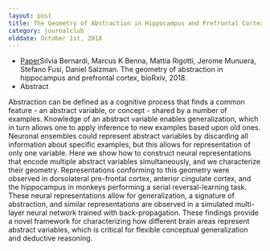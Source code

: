 ```yaml
---
layout: post
title: The Geometry of Abstraction in Hippocampus and Prefrontal Cortex (2018)
category: journalclub
olddate: October 1st, 2018
---
```


* [Paper]({{site.url}}/journalclub/JCpapers/Bernardi_Geometry_PFC.pdf)Silvia Bernardi, Marcus K Benna, Mattia Rigotti, Jerome Munuera, Stefano Fusi, Daniel Salzman. The geometry of abstraction in hippocampus and prefrontal cortex, bioRxiv, 2018.
* Abstract

Abstraction can be defined as a cognitive process that finds a common feature - an abstract
variable, or concept - shared by a number of examples. Knowledge of an abstract variable
enables generalization, which in turn allows one to apply inference to new examples based
upon old ones. Neuronal ensembles could represent abstract variables by discarding all information
about specific examples, but this allows for representation of only one variable.
Here we show how to construct neural representations that encode multiple abstract variables
simultaneously, and we characterize their geometry. Representations conforming to
this geometry were observed in dorsolateral pre-frontal cortex, anterior cingulate cortex,
and the hippocampus in monkeys performing a serial reversal-learning task. These neural
representations allow for generalization, a signature of abstraction, and similar representations
are observed in a simulated multi-layer neural network trained with back-propagation.
These findings provide a novel framework for characterizing how different brain areas represent
abstract variables, which is critical for flexible conceptual generalization and deductive
reasoning.